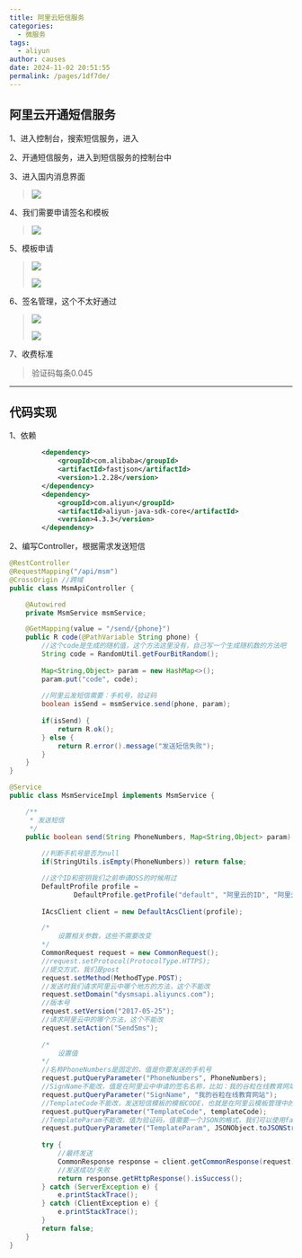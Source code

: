 ```yaml
---
title: 阿里云短信服务
categories: 
  - 微服务
tags: 
  - aliyun
author: causes
date: 2024-11-02 20:51:55
permalink: /pages/1df7de/
---
```

## 阿里云开通短信服务


1、进入控制台，搜索短信服务，进入



2、开通短信服务，进入到短信服务的控制台中



3、进入国内消息界面



> ![](https://cdn.nlark.com/yuque/0/2021/png/1607475/1609744343933-47c1a112-c1ef-4c77-8134-0092f245c23b.png)
>



4、我们需要申请签名和模板



> ![](https://cdn.nlark.com/yuque/0/2021/png/1607475/1609744343880-16913ed0-28cc-4a1e-8754-25fec5517b72.png)
>



5、模板申请



> ![](https://cdn.nlark.com/yuque/0/2021/png/1607475/1609744343885-b77d16fe-57ca-41fa-82d2-632b2cb43318.png)
>
> ![](https://cdn.nlark.com/yuque/0/2021/png/1607475/1609744343876-9d50f950-d310-4c7f-adf9-19c1d1295642.png)
>



6、签名管理，这个不太好通过



> ![](https://cdn.nlark.com/yuque/0/2021/png/1607475/1609744343881-d81326ae-64a0-4011-a4b8-8e2dd8daf3c4.png)
>
> ![](https://cdn.nlark.com/yuque/0/2021/png/1607475/1609744343893-bc069436-bb8b-4b7d-9c72-3386aa80e2bf.png)
>



7、收费标准



> 验证码每条0.045
>

---

## 代码实现


1、依赖



```xml
        <dependency>
            <groupId>com.alibaba</groupId>
            <artifactId>fastjson</artifactId>
            <version>1.2.28</version>
        </dependency>
        <dependency>
            <groupId>com.aliyun</groupId>
            <artifactId>aliyun-java-sdk-core</artifactId>
            <version>4.3.3</version>
        </dependency>
```



2、编写Controller，根据需求发送短信



```java
@RestController
@RequestMapping("/api/msm")
@CrossOrigin //跨域
public class MsmApiController {

    @Autowired
    private MsmService msmService;

    @GetMapping(value = "/send/{phone}")
    public R code(@PathVariable String phone) {
        //这个code是生成的随机值，这个方法这里没有，自己写一个生成随机数的方法吧
        String code = RandomUtil.getFourBitRandom();
        
        Map<String,Object> param = new HashMap<>();
        param.put("code", code);
        
        //阿里云发短信需要：手机号，验证码
        boolean isSend = msmService.send(phone, param);
        
        if(isSend) {
            return R.ok();
        } else {
            return R.error().message("发送短信失败");
        }
    }
}
```



```java
@Service
public class MsmServiceImpl implements MsmService {

    /**
     * 发送短信
     */
    public boolean send(String PhoneNumbers, Map<String,Object> param) {
		
        //判断手机号是否为null
        if(StringUtils.isEmpty(PhoneNumbers)) return false;

        //这个ID和密钥我们之前申请OSS的时候用过
        DefaultProfile profile =
                DefaultProfile.getProfile("default", "阿里云的ID", "阿里云的密钥");
        
        IAcsClient client = new DefaultAcsClient(profile);

        /*
        	设置相关参数，这些不需要改变
        */
        CommonRequest request = new CommonRequest();
        //request.setProtocol(ProtocolType.HTTPS);
        //提交方式，我们是post
        request.setMethod(MethodType.POST);
        //发送时我们请求阿里云中哪个地方的方法，这个不能改
        request.setDomain("dysmsapi.aliyuncs.com");
        //版本号
        request.setVersion("2017-05-25");
        //请求阿里云中的哪个方法，这个不能改
        request.setAction("SendSms");
		
        /*
        	设置值
        */
        //名称PhoneNumbers是固定的，值是你要发送的手机号
        request.putQueryParameter("PhoneNumbers", PhoneNumbers);
        //SignName不能改，值是在阿里云中申请的签名名称，比如：我的谷粒在线教育网站
        request.putQueryParameter("SignName", "我的谷粒在线教育网站");
        //TemplateCode不能改，发送短信模板的模板CODE，也就是在阿里云模板管理中的模板CODE
        request.putQueryParameter("TemplateCode", templateCode);
        //TemplateParam不能改，值为验证码，值需要一个JSON的格式，我们可以使用fastjson将Map直接转为JSON格式，当然可以使用其他的，比如GSON，jackson等等
        request.putQueryParameter("TemplateParam", JSONObject.toJSONString(param));
		
        try {
            //最终发送
            CommonResponse response = client.getCommonResponse(request);
            //发送成功/失败
            return response.getHttpResponse().isSuccess();
        } catch (ServerException e) {
            e.printStackTrace();
        } catch (ClientException e) {
            e.printStackTrace();
        }
        return false;
    }
}
```

